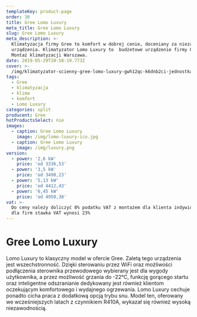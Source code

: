 ```yaml
---
templateKey: product-page
order: 30
title: Gree Lomo Luxury
meta_title: Gree Lomo Luxury
slug: Gree Lomo Luxury
meta_description: >-
  Klimatyzacja firmy Gree to komfort w dobrej cenie, doceniany za niezawodne
  urządzenia. Klimatyzator Lomo Luxury to  budżetowe urządzenie firmy Gree. 
  Montaż klimatyzacji Warszawa. 
date: 2019-05-29T20:58:19.773Z
cover: >-
  /img/klimatyzator-scienny-gree-lomo-luxury-gwh12qc-k6dnb2ci-jednostka-wewnetrzna_-3809-_1200.jpg
tags:
  - Gree
  - klimatyzacja
  - klima
  - komfort
  - Lomo Luxury
categories: split
producent: Gree
hotProductsSelect: nie
images:
  - caption: Gree Lomo Luxury
    image: /img/lomo-luxury-ico.jpg
  - caption: Gree Lomo Luxury
    image: /img/luxury.png
version:
  - power: '2,6 kW'
    price: 'od 3336,53'
  - power: '3,5 kW'
    price: 'od 3490,23'
  - power: '5,13 kW'
    price: 'od 4412,43'
  - power: '6,45 kW'
    price: 'od 4950,38'
vat: >-
  Do ceny należy doliczyć 8% podatku VAT z montażem dla klienta indywidualnego,
  dla firm stawka VAT wynosi 23%
---
```

# Gree Lomo Luxury

Lomo Luxury to klasyczny model w ofercie Gree. Zaletą tego urządzenia jest wszechstronność. Dzięki sterowaniu przez WiFi oraz możliwości podłączenia sterownika przewodowego wybierany jest dla wygody użytkownika, a przez możliwość grzania do -22°C, funkcję gorącego startu oraz inteligentne odszranianie dedykowany jest również klientom oczekującym komfortowego i wydajnego ogrzewania. Lomo Luxury cechuje ponadto cicha praca z dodatkową opcją trybu snu. Model ten, oferowany we wcześniejszych latach z czynnikiem R410A, wykazał się również wysoką niezawodnością.
